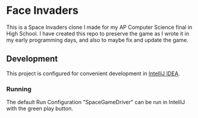 # Face Invaders

This is a Space Invaders clone I made for my AP Computer Science final in High School. I have created this repo to preserve the game as I wrote it in my early programming days, and also to maybe fix and update the game.

## Development

This project is configured for convenient development in [IntelliJ IDEA](https://www.jetbrains.com/idea/download/).

### Running

The default Run Configuration "SpaceGameDriver" can be run in IntelliJ with the green play button.